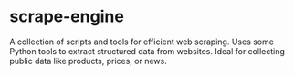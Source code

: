 # scrape-engine
A collection of scripts and tools for efficient web scraping. Uses some Python tools to extract structured data from websites. Ideal for collecting public data like products, prices, or news.
